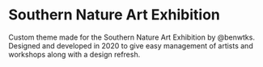 Southern Nature Art Exhibition
===

Custom theme made for the Southern Nature Art Exhibition by @benwtks. Designed and developed in 2020 to give easy management of artists and workshops along with a design refresh.
